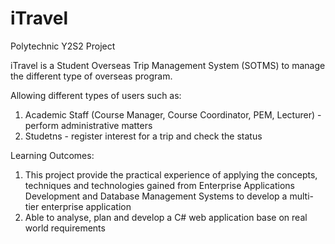 # iTravel
Polytechnic Y2S2 Project

iTravel is a Student Overseas Trip Management System (SOTMS) to manage the different type of overseas program.

Allowing different types of users such as:
1. Academic Staff (Course Manager, Course Coordinator, PEM, Lecturer) - perform administrative matters
2. Studetns - register interest for a trip and check the status

Learning Outcomes:
1. This project provide the practical experience of applying the concepts, techniques and technologies gained from Enterprise Applications
Development and Database Management Systems to develop a multi-tier enterprise application
2. Able to analyse, plan and develop a C# web application base on real world requirements
